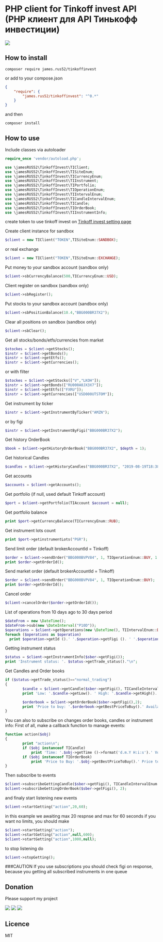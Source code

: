 # PHP client for Tinkoff invest API (PHP клиент для API Тинькофф инвестиции)

![](https://github.com/jamesRUS52/tinkoff-invest/workflows/Tests/badge.svg)

## How to install
```
composer require james.rus52/tinkoffinvest
```
or
add to your compose.json
```json
{
    "require": {
        "james.rus52/tinkoffinvest": "^0.*"
    }
}
```
and then
```
composer install
```
## How to use
Include classes via autoloader
```php
require_once 'vendor/autoload.php';

use \jamesRUS52\TinkoffInvest\TIClient;
use \jamesRUS52\TinkoffInvest\TISiteEnum;
use \jamesRUS52\TinkoffInvest\TICurrencyEnum;
use \jamesRUS52\TinkoffInvest\TIInstrument;
use \jamesRUS52\TinkoffInvest\TIPortfolio;
use \jamesRUS52\TinkoffInvest\TIOperationEnum;
use \jamesRUS52\TinkoffInvest\TIIntervalEnum;
use \jamesRUS52\TinkoffInvest\TICandleIntervalEnum;
use \jamesRUS52\TinkoffInvest\TICandle;
use \jamesRUS52\TinkoffInvest\TIOrderBook;
use \jamesRUS52\TinkoffInvest\TIInstrumentInfo;

```
create token to use tinkoff invest on [Tinkoff invest setting page](https://www.tinkoff.ru/invest/settings/)

Create client instance for sandbox 
```php
$client = new TIClient("TOKEN",TISiteEnum::SANDBOX);
```
or real exchange
```php
$client = new TIClient("TOKEN",TISiteEnum::EXCHANGE);
```
Put money to your sandbox account (sandbox only)
```php
$client->sbCurrencyBalance(500,TICurrencyEnum::USD);
```
Client register on sandbox (sandbox only)
```php
$client->sbRegister();
```
Put stocks to your sandbox account (sandbox only)
```php
$client->sbPositionBalance(10.4,"BBG000BR37X2");
```
Clear all positions on sandbox (sandbox only)
```php
$client->sbClear();
```
Get all stocks/bonds/etfs/currencies from market
```php
$stockes = $client->getStocks();
$instr = $client->getBonds();
$instr = $client->getEtfs();
$instr = $client->getCurrencies();
```
or with filter
```php
$stockes = $client->getStocks(["V","LKOH"]);
$instr = $client->getBonds(["RU000A0JX3X7"]);
$instr = $client->getEtfs(["FXRU"]);
$instr = $client->getCurrencies(["USD000UTSTOM"]);
```
Get instrument by ticker
```php
$instr = $client->getInstrumentByTicker("AMZN");
```
or by figi
```php
$instr = $client->getInstrumentByFigi("BBG000BR37X2");
```

Get history OrderBook
```php
$book = $client->getHistoryOrderBook("BBG000BR37X2", $depth = 1); 
```

Get historical Candles
```php
$candles = $client->getHistoryCandles("BBG000BR37X2", "2019-08-19T18:38:33.131642+03:00", "2019-08-29T18:38:33.131642+03:00", TIIntervalEnum::MIN15);
```

Get accounts
```php
$accounts = $client->getAccounts(); 
```

Get portfolio (if null, used default Tinkoff account) 
```php
$port = $client->getPortfolio(TIAccount $account = null);
```
Get portfolio balance
```php
print $port->getCurrencyBalance(TICurrencyEnum::RUB);
```
Get instrument lots count
```php
print $port->getinstrumentLots("PGR");
```
Send limit order (default brokerAccountId = Tinkoff)
```php
$order = $client->sendOrder("BBG000BVPV84", 1, TIOperationEnum::BUY, 1.2);
print $order->getOrderId();
```
Send market order (default brokerAccountId = Tinkoff)
```php
$order = $client->sendOrder("BBG000BVPV84", 1, TIOperationEnum::BUY);
print $order->getOrderId();
```


Cancel order
```php
$client->cancelOrder($order->getOrderId());
```
List of operations from 10 days ago to 30 days period
```php
$dateFrom = new \DateTime();
$dateFrom->sub(new \DateInterval("P10D"));
$operations = $client->getOperations(new \DateTime(), TIIntervalEnum::DAY30);
foreach ($operations as $operation)
  print $operation->getId ().' '.$operation->getFigi (). ' '.$operation->getPrice ().' '.$operation->getOperationType().' '.$operation->getDate()->format('d.m.Y H:i')."\n";

```
Getting instrument status
```php
$status = $client->getInstrumentInfo($sber->getFigi());
print 'Instrument status: '. $status->getTrade_status()."\n";
```

Get Candles and Order books
```php
if ($status->getTrade_status()=="normal_trading")
{
        $candle = $client->getCandle($sber->getFigi(), TICandleIntervalEnum::DAY);
        print 'Low: '.$candle->getLow(). ' High: '.$candle->getHigh().' Open: '.$candle->getOpen().' Close: '.$candle->getClose().' Volume: '.$candle->getVolume()."\n";

        $orderbook = $client->getOrderBook($sber->getFigi(),2);
        print 'Price to buy: '.$orderbook->getBestPriceToBuy().' Available lots: '.$orderbook->getBestPriceToBuyLotCount().' Price to Sell: '.$orderbook->getBestPriceToSell().' Available lots: '.$orderbook->getBestPriceToSellLotCount()."\n";
}
```

You can also to subscribe on changes order books, candles or instrument info:
First of all, make a callback function to manage events:
```php
function action($obj)
{
        print "action\n";
        if ($obj instanceof TICandle)
            print 'Time: '.$obj->getTime ()->format('d.m.Y H:i:s').' Volume: '.$obj->getVolume ()."\n";
        if ($obj instanceof TIOrderBook)
            print 'Price to Buy: '.$obj->getBestPriceToBuy().' Price to Sell: '.$obj->getBestPriceToSell()."\n";
}
```
Then subscribe to events
```php
$client->subscribeGettingCandle($sber->getFigi(), TICandleIntervalEnum::MIN1);
$client->subscribeGettingOrderBook($sber->getFigi(), 2);
```
and finaly start listening new events 
```php
$client->startGetting("action",20,60);
```
in this example we awaiting max 20 respnse and max for 60 seconds
if you want no limits, you should make
```php
$client->startGetting("action");
$client->startGetting("action",null,600);
$client->startGetting("action",1000,null);
```
to stop listening do
```php
$client->stopGetting();
```

###CAUTION
If you use subscriptions you should check figi on response, because you getting all subscribed instruments in one queue

## Donation
Please support my project

[![](https://img.shields.io/badge/Donate-PayPal-green)](https://www.paypal.com/cgi-bin/webscr?cmd=_s-xclick&hosted_button_id=4WEWSZPBUBSVJ&source=url)
[![](https://img.shields.io/badge/Donate-Yandex-green)](https://money.yandex.ru/quickpay/shop-widget?writer=seller&targets=Project%20support&targets-hint=&default-sum=100&button-text=14&payment-type-choice=on&mobile-payment-type-choice=on&hint=&successURL=&quickpay=shop&account=41001102505770)
[![](https://img.shields.io/badge/Donate-WebMoney-green)](https://funding.webmoney.ru/widgets/horizontal/f892576d-1ce5-4046-abd7-7c947a81b398?hs=1&bt=0&sum=100)

## Licence 
MIT
